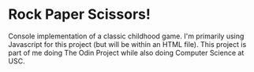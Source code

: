 <h1>Rock Paper Scissors!</h1>

Console implementation of a classic childhood game. I'm primarily using Javascript for this project (but will be within an HTML file). This project is part of me 
doing The Odin Project while also doing Computer Science at USC.
